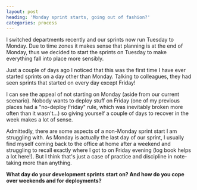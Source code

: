 ```yaml
---
layout: post
heading: 'Monday sprint starts, going out of fashion?'
categories: process
---
```


I switched departments recently and our sprints now run Tuesday to Monday. Due to time zones it makes sense that planning is at the end of Monday, thus we decided to start the sprints on Tuesday to make everything fall into place more sensibly.

Just a couple of days ago I noticed that this was the first time I have ever started sprints on a day other than Monday. Talking to colleagues, they had seen sprints that started on every day except Friday!

I can see the appeal of not starting on Monday (aside from our current scenario). Nobody wants to deploy stuff on Friday (one of my previous places had a "no-deploy Friday" rule, which was inevitably broken more often than it wasn't...) so giving yourself a couple of days to recover in the week makes a lot of sense.

Admittedly, there are some aspects of a non-Monday sprint start I am struggling with. As Monday is actually the last day of our sprint, I usually find myself coming back to the office at home after a weekend and struggling to recall exactly where I got to on Friday evening (log book helps a lot here!). But I think that's just a case of practice and discipline in note-taking more than anything.

**What day do your development sprints start on? And how do you cope over weekends and for deployments?**